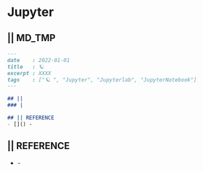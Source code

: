 # Jupyter
## || MD_TMP
```markdown
---
date    : 2022-01-01
title   : 🪐 
excerpt : XXXX
tags    : ["🪐 ", "Jupyter", "Jupyterlab", "JupyterNotebook"]
---

## || 
### |

## || REFERENCE
- []() -
```


## || REFERENCE
- []() - 

